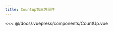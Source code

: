 ```yaml
---
title: Countup第三方组件
---
```


<CountUp :endVal='2020' />

<<< @/docs/.vuepress/components/CountUp.vue
